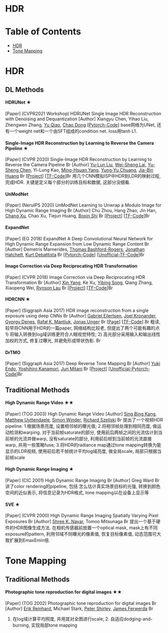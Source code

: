 # HDR

# Table of Contents
  - [HDR](#hdr)
  - [Tone Mapping](#tone-mapping)

    
# HDR
## DL Methods
#### HDRUNet ★
[Paper] (CVPR2021 Workshop) HDRUNet Single Image HDR Reconstruction with Denoising and Dequantization
[Author] Xiangyu Chen, Yihao Liu, Zhengwen Zhang, [Yu Qiao](httpmmlab.siat.ac.cn), [Chao Dong](httpxpixel.group)
[[Pytorch-Code](httpsgithub.comchxy95HDRUNet)]
base网络为UNet, 还有一个weight net和一个由SFT组成的condition net. loss用tanh L1.

#### Single-Image HDR Reconstruction by Learning to Reverse the Camera Pipeline ★
[Paper] (CVPR 2020) Single-Image HDR Reconstruction by Learning to Reverse the Camera Pipeline Br
[Author] [Yu-Lun Liu](httpwww.cmlab.csie.ntu.edu.tw~yulunliu), [Wei-Sheng Lai](httpswww.wslai.net), [Yu-Sheng Chen](httpswww.cmlab.csie.ntu.edu.tw~nothinglo), Yi-Lung Kao, [Ming-Hsuan Yang](httpsfaculty.ucmerced.edumhyang), [Yung-Yu Chuang](httpswww.csie.ntu.edu.tw~cyy), [Jia-Bin Huang](httpsfilebox.ece.vt.edu~jbhuang) Br
[[Project](httpswww.cmlab.csie.ntu.edu.tw~yulunliuSingleHDR)] [[TF-Code](httpsgithub.comalex04072000SingleHDR)]Br
用几个CNN模拟ISP中HDR到LDR的映射过程, 完成HDR. 关键是定义每个部分的训练目标和数据, 这部分没细看.

#### UnModNet
[Paper] (NeruIPS 2020) UnModNet Learning to Unwrap a Modulo Image for High Dynamic Range Imaging Br
[Author]  Chu Zhou, Hang Zhao, Jin Han, [Chang Xu](httpchangxu.xyz), Chao Xu, Tiejun Huang, [Boxin Shi](httpci.idm.pku.edu.cnPublication.htm) Br
[[Project](httpswww.cmlab.csie.ntu.edu.tw~yulunliuSingleHDR)] [[TF-Code](httpsgithub.comalex04072000SingleHDR)]Br

#### ExpandNet
[Paper] (EG 2018) ExpandNet A Deep Convolutional Neural Network for High Dynamic Range Expansion from Low Dynamic Range Content Br
[Author] 	Demetris Marnerides, [Thomas Bashford-Rogers](httpthomasbashfordrogers.com), [Jonathan Hatchett](httpshatchett.co.uk), [Kurt Debattista](httpswarwick.ac.ukfacsciwmgpeopleprofilewmgid=518)  Br
[[Pytorch-Code](httpsgithub.comdmarnerideshdr-expandnet)] [[Unofficial-TF-Code](httpsgithub.comecholijinghuiExpandNet)]Br

#### Image Correction via Deep Reciprocating HDR Transformation
[Paper] (CVPR 2018) Image Correction via Deep Reciprocating HDR Transformation Br
[Author] [Xin Yang](httpfaculty.dlut.edu.cnyangxinzh_CNindex.htm), Ke Xu, [Yibing Song](httpsybsong00.github.io), Qiang Zhang, Xiaopeng Wei, [Rynson Lau](httpswww.cs.cityu.edu.hk~rynson)  Br
[[Project](httpsybsong00.github.iocvpr18_imgcorrectindex.html)] [[TF-Code](httpsgithub.comybsong00DRHT)]Br
	
#### HDRCNN ★
[Paper] (Siggraph Asia 2017) HDR image reconstruction from a single exposure using deep CNNs Br
[Author] [Gabriel Eilertsen](httpvcl.itn.liu.semembersgabriel-eilertsen), [Joel Kronander](httpvcl.itn.liu.semembersjoel-kronander), [Gyorgy Denes](httpswww.cl.cam.ac.uk~gd355), [Rafał K. Mantiuk](httpswww.cl.cam.ac.uk~rkm38), [Jonas Unger](httpwebstaff.itn.liu.se~jonunwebHome.php) Br
[[Page](httphdrv.orghdrcnn)] [[TF-Code](httpsgithub.comgabrieleilertsenhdrcnn)] Br
	粗读, 较早将CNN用于HDR的一篇paper, 网络结构比较老, 但提出了两个可能有趣的点 1) 将输入转换到log域训练更符合人眼视觉特性; 2) 高光部分采用输入和输出线性加权的方式, 修复过曝光, 并避免形成带状伪影. Br
	
#### DrTMO
[Paper] (Siggraph Asia 2017) Deep Reverse Tone Mapping Br
[Author] [Yuki Endo](httpwww.npal.cs.tsukuba.ac.jp~endoindex_en.html), [Yoshihiro Kanamori](httpkanamori.cs.tsukuba.ac.jpindex.html), [Jun Mitani](httpmitani.cs.tsukuba.ac.jpen)  Br
[[Project](httpwww.npal.cs.tsukuba.ac.jp~endoprojectsDrTMO)] [[Unofficial-Pytorch-Code](httpsgithub.comshleecsDrTMO_unofficial_pytorch)]Br
	
	
	
## Traditional Methods
#### High Dynamic Range Video ★★
[Paper] (TOG 2003) High Dynamic Range Video
[Author] [Sing Bing Kang](httpwww.singbingkang.com), [Matthew Uyttendaele](httpsresearch.facebook.compeopleuyttendaele-matt), [Simon Winder](httpsimonwinder.com), [Richard Szeliski](httpszeliski.orgRichardSzeliski.htm)  Br
提出了一个视频HDR pipeline. 1.根据场景亮度, 设置相邻帧的曝光值; 2.将相邻帧处理到相同亮度, 做运动检测和warping. 对于当前帧saturate的部分, 使用前后两帧之间的光流估计到当前帧的光流并做warp, 没有saturate的部分, 利用前后帧到当前帧的光流直接warp, 并用一些策略fuse; 3.将HDR的radiance map通过tone mapping转换为能显示的LDR视频, 使用前后若干帧统计平均log域亮度, 做全局scale, 局部只根据当前帧scale
	
#### High Dynamic Range Imaging ★
[Paper] (CIC 2001) High Dynamic Range Imaging Br
[Author] Greg Ward  Br
讲了color rendering的pipeline, 包括 怎么估计真实场景目标的光强, 转换到颜色空间的近似表示, 将信息记录为HDR格式, tone mapping以在设备上显示等
	
#### SVE ★
[Paper] (CVPR 2000) High Dynamic Range Imaging Spatially Varying Pixel Exposures Br
[Author] [Shree K. Nayar](httpwww.cs.columbia.edu~nayar), Tomoo Mitsunaga  Br
提出一个基于硬件的HDR图像生成方法. 在相机传感器前放置一个optical mask, mask上有不同exposure的pattern, 利用邻域不同曝光的像素值, 恢复目标像素值, 动态范围可大致扩展到EmaxEmin倍.
	
	
# Tone Mapping
## Traditional Methods
#### Photographic tone reproduction for digital images ★★
[Paper] (TOG 2002) Photographic tone reproduction for digital images  Br
[Author] [Erik Reinhard](httperikreinhard.com), Michael Stark, [Peter Shirley](httpswww.petershirley.com), [James Ferwerda](httpsjamesferwerda.com) Br
1. 在log域计算平均照度, 并用其对全图进行scale; 2. 自适应dodging-and-burning, 实现局部tone mapping
